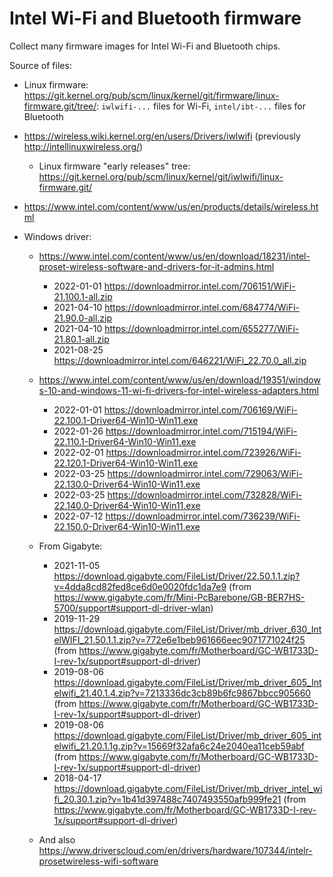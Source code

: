# Intel Wi-Fi and Bluetooth firmware

Collect many firmware images for Intel Wi-Fi and Bluetooth chips.

Source of files:

- Linux firmware: <https://git.kernel.org/pub/scm/linux/kernel/git/firmware/linux-firmware.git/tree/>: `iwlwifi-...` files for Wi-Fi, `intel/ibt-...` files for Bluetooth
- <https://wireless.wiki.kernel.org/en/users/Drivers/iwlwifi> (previously <http://intellinuxwireless.org/>)

  - Linux firmware "early releases" tree: <https://git.kernel.org/pub/scm/linux/kernel/git/iwlwifi/linux-firmware.git/>

- <https://www.intel.com/content/www/us/en/products/details/wireless.html>
- Windows driver:

  - <https://www.intel.com/content/www/us/en/download/18231/intel-proset-wireless-software-and-drivers-for-it-admins.html>

    - 2022-01-01 <https://downloadmirror.intel.com/706151/WiFi-21.100.1-all.zip>
    - 2021-04-10 <https://downloadmirror.intel.com/684774/WiFi-21.90.0-all.zip>
    - 2021-04-10 <https://downloadmirror.intel.com/655277/WiFi-21.80.1-all.zip>
    - 2021-08-25 <https://downloadmirror.intel.com/646221/WiFi_22.70.0_all.zip>

  - <https://www.intel.com/content/www/us/en/download/19351/windows-10-and-windows-11-wi-fi-drivers-for-intel-wireless-adapters.html>

    - 2022-01-01 <https://downloadmirror.intel.com/706169/WiFi-22.100.1-Driver64-Win10-Win11.exe>
    - 2022-01-26 <https://downloadmirror.intel.com/715194/WiFi-22.110.1-Driver64-Win10-Win11.exe>
    - 2022-02-01 <https://downloadmirror.intel.com/723926/WiFi-22.120.1-Driver64-Win10-Win11.exe>
    - 2022-03-25 <https://downloadmirror.intel.com/729063/WiFi-22.130.0-Driver64-Win10-Win11.exe>
    - 2022-03-25 <https://downloadmirror.intel.com/732828/WiFi-22.140.0-Driver64-Win10-Win11.exe>
    - 2022-07-12 <https://downloadmirror.intel.com/736239/WiFi-22.150.0-Driver64-Win10-Win11.exe>

  - From Gigabyte:

    - 2021-11-05 <https://download.gigabyte.com/FileList/Driver/22.50.1.1.zip?v=4dda8cd82fed8ce6d0e0020fdc1da7e9> (from <https://www.gigabyte.com/fr/Mini-PcBarebone/GB-BER7HS-5700/support#support-dl-driver-wlan>)
    - 2019-11-29 <https://download.gigabyte.com/FileList/Driver/mb_driver_630_IntelWIFI_21.50.1.1.zip?v=772e6e1beb961666eec9071771024f25> (from <https://www.gigabyte.com/fr/Motherboard/GC-WB1733D-I-rev-1x/support#support-dl-driver>)
    - 2019-08-06 <https://download.gigabyte.com/FileList/Driver/mb_driver_605_Intelwifi_21.40.1.4.zip?v=7213336dc3cb89b6fc9867bbcc905660> (from <https://www.gigabyte.com/fr/Motherboard/GC-WB1733D-I-rev-1x/support#support-dl-driver>)
    - 2019-08-06 <https://download.gigabyte.com/FileList/Driver/mb_driver_605_intelwifi_21.20.1.1g.zip?v=15669f32afa6c24e2040ea11ceb59abf> (from <https://www.gigabyte.com/fr/Motherboard/GC-WB1733D-I-rev-1x/support#support-dl-driver>)
    - 2018-04-17 <https://download.gigabyte.com/FileList/Driver/mb_driver_intel_wifi_20.30.1.zip?v=1b41d397488c7407493550afb999fe21> (from <https://www.gigabyte.com/fr/Motherboard/GC-WB1733D-I-rev-1x/support#support-dl-driver>)

  - And also <https://www.driverscloud.com/en/drivers/hardware/107344/intelr-prosetwireless-wifi-software>
